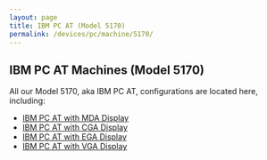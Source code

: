 ```yaml
---
layout: page
title: IBM PC AT (Model 5170)
permalink: /devices/pc/machine/5170/
---
```


IBM PC AT Machines (Model 5170)
---

All our Model 5170, aka IBM PC AT, configurations are located here, including:

* [IBM PC AT with MDA Display](/devices/pc/machine/5170/mda/)
* [IBM PC AT with CGA Display](/devices/pc/machine/5170/cga/)
* [IBM PC AT with EGA Display](/devices/pc/machine/5170/ega/)
* [IBM PC AT with VGA Display](/devices/pc/machine/5170/vga/)
